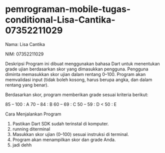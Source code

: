# pemrograman-mobile-tugas-conditional-Lisa-Cantika-07352211029
Nama: Lisa Cantika

NIM: 07352211029

Deskripsi 
Program ini dibuat menggunakan bahasa Dart untuk menentukan grade ujian berdasarkan skor yang dimasukkan pengguna. Pengguna diminta memasukkan skor ujian dalam rentang 0–100. Program akan memvalidasi input (tidak boleh kosong, harus berupa angka, dan dalam rentang yang benar).

Berdasarkan skor, program memberikan grade sesuai kriteria berikut:

85 – 100 : A
70 – 84 : B
60 – 69 : C
50 – 59 : D
< 50 : E

Cara Menjalankan Program

1. Pastikan Dart SDK sudah terinstal di komputer.
2. running diterminal
3. Masukkan skor ujian (0–100) sesuai instruksi di terminal.
4. Program akan menampilkan skor dan grade Anda.
5. jadi dehh

